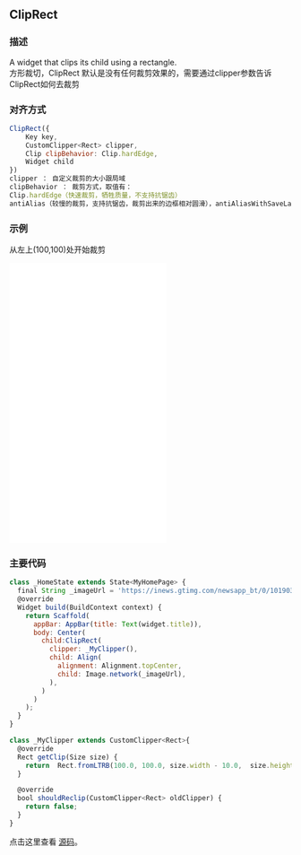 ## ClipRect

### 描述
A widget that clips its child using a rectangle.  
方形裁切，ClipRect 默认是没有任何裁剪效果的，需要通过clipper参数告诉ClipRect如何去裁剪
### 对齐方式
```javascript
ClipRect({
	Key key, 
	CustomClipper<Rect> clipper, 
	Clip clipBehavior: Clip.hardEdge, 
	Widget child 
})
clipper ： 自定义裁剪的大小跟局域
clipBehavior ： 裁剪方式，取值有：
Clip.hardEdge（快速裁剪，牺牲质量，不支持抗锯齿）
antiAlias（较慢的裁剪，支持抗锯齿，裁剪出来的边框相对圆滑），antiAliasWithSaveLayer （裁剪效率最低最慢，通常比较少用到）
```


### 示例  
从左上(100,100)处开始裁剪
<iframe src="./web/index.html" width="280px" height="500px" frameborder="0" scrolling="no"></iframe>

### 主要代码
```javascript
class _HomeState extends State<MyHomePage> {
  final String _imageUrl = 'https://inews.gtimg.com/newsapp_bt/0/10190343486/1000';
  @override
  Widget build(BuildContext context) {
    return Scaffold(
      appBar: AppBar(title: Text(widget.title)),
      body: Center(
        child:ClipRect(
          clipper: _MyClipper(),
          child: Align(
            alignment: Alignment.topCenter,
            child: Image.network(_imageUrl),
          ),
        )
      )
    );
  }
}

class _MyClipper extends CustomClipper<Rect>{
  @override
  Rect getClip(Size size) {
    return  Rect.fromLTRB(100.0, 100.0, size.width - 10.0,  size.height- 10.0);
  }

  @override
  bool shouldReclip(CustomClipper<Rect> oldClipper) {
    return false;
  }
}
```

点击这里查看 [源码](./web/main.dart)。

